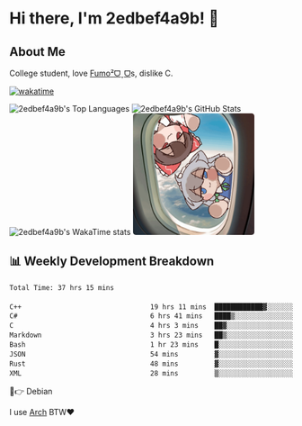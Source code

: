 # Hi there, I'm 2edbef4a9b! 👋

## About Me

College student, love [Fumo²ᗜˬᗜ](https://fumo.systems)s, dislike C.

[![wakatime](https://wakatime.com/badge/user/2bffca04-818a-44eb-b573-0010b6161301.svg)](https://wakatime.com/@2bffca04-818a-44eb-b573-0010b6161301)

<div align="left">
  <picture>
    <source
      srcset="https://github-statistics-2edbef4a9bs-projects.vercel.app/api/top-langs/?username=2edbef4a9b&count_private=true&layout=compact&show_icons=true&langs_count=10&hide_border=true&theme=dracula&bg_color=0d1117ff&text_color=ffffffff&exclude_repo=UCB-CS61A-Summer-2024&hide=CSS%2CHTML%2CPerl%2CJupyter%20Notebook%2CMakefile"
      media="(prefers-color-scheme: dark)"
    />
    <source
      srcset="https://github-statistics-2edbef4a9bs-projects.vercel.app/api/top-langs/?username=2edbef4a9b&count_private=true&layout=compact&show_icons=true&langs_count=10&hide_border=true&theme=default&exclude_repo=UCB-CS61A-Summer-2024&hide=CSS%2CHTML%2CPerl%2CJupyter%20Notebook%2CMakefile"
      media="(prefers-color-scheme: light), (prefers-color-scheme: no-preference)"
    />
    <img
      src="https://github-statistics-2edbef4a9bs-projects.vercel.app/api/top-langs/?username=2edbef4a9b&count_private=true&layout=compact&show_icons=true&langs_count=10&hide_border=true&theme=dracula&exclude_repo=UCB-CS61A-Summer-2024&bg_color=0d1117&hide=CSS%2CHTML%2CPerl%2CJupyter%20Notebook%2CMakefile"
      alt="2edbef4a9b's Top Languages"
      height="210"
    />
  </picture>

  <picture>
    <source
      srcset="https://github-statistics-2edbef4a9bs-projects.vercel.app/api?username=2edbef4a9b&count_private=true&show_icons=true&hide_border=true&theme=dracula&bg_color=0d1117"
      media="(prefers-color-scheme: dark)"
    />
    <source
      srcset="https://github-statistics-2edbef4a9bs-projects.vercel.app/api?username=2edbef4a9b&count_private=true&show_icons=true&hide_border=true&theme=default"
      media="(prefers-color-scheme: light), (prefers-color-scheme: no-preference)"
    />
    <img
      src="https://github-statistics-2edbef4a9bs-projects.vercel.app/api?username=2edbef4a9b&count_private=true&show_icons=true&hide_border=true&theme=dracula&bg_color=0d1117"
      alt="2edbef4a9b's GitHub Stats"
      height="210"
    />
  </picture>
</div>

<div align="left">
  <picture>
    <source
      srcset="https://github-statistics-git-master-2edbef4a9bs-projects.vercel.app/api/wakatime?username=2edbef4a9b&layout=compact&theme=dracula&bg_color=0d1117&hide_border=true&langs_count=10&v2"
      media="(prefers-color-scheme: dark)"
    />
    <source
      srcset="https://github-statistics-git-master-2edbef4a9bs-projects.vercel.app/api/wakatime?username=2edbef4a9b&layout=compact&theme=default&hide_border=true&langs_count=10&v2"
      media="(prefers-color-scheme: light), (prefers-color-scheme: no-preference)"
    />
    <img
      src="https://github-statistics-git-master-2edbef4a9bs-projects.vercel.app/api/wakatime?username=2edbef4a9b&layout=compact&theme=dracula&bg_color=0d1117&hide_border=true&langs_count=10&v2"
      alt="2edbef4a9b's WakaTime stats"
      height="240"
    />
  </picture>

  <picture>
    <img
      src="fumo.gif"
      alt="FumoFumo"
      height="216"
      style="border-radius:5px;"
    />
  </picture>
</div>

## 📊 Weekly Development Breakdown

<!--START_SECTION:waka-->

```txt
Total Time: 37 hrs 15 mins

C++                                19 hrs 11 mins  ████████████▓░░░░░░░░░░░░   50.88 %
C#                                 6 hrs 41 mins   ████▒░░░░░░░░░░░░░░░░░░░░   17.73 %
C                                  4 hrs 3 mins    ██▓░░░░░░░░░░░░░░░░░░░░░░   10.78 %
Markdown                           3 hrs 23 mins   ██▒░░░░░░░░░░░░░░░░░░░░░░   09.00 %
Bash                               1 hr 23 mins    █░░░░░░░░░░░░░░░░░░░░░░░░   03.69 %
JSON                               54 mins         ▓░░░░░░░░░░░░░░░░░░░░░░░░   02.42 %
Rust                               48 mins         ▓░░░░░░░░░░░░░░░░░░░░░░░░   02.12 %
XML                                28 mins         ▒░░░░░░░░░░░░░░░░░░░░░░░░   01.28 %
```

<!--END_SECTION:waka-->

🤣👉 Debian

I use [Arch](./arch.png) BTW❤️
